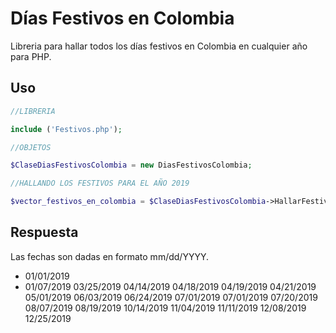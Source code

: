 # Días Festivos en Colombia

Libreria para hallar todos los días festivos en Colombia en cualquier año para PHP. 

## Uso

```php
//LIBRERIA

include ('Festivos.php');

//OBJETOS

$ClaseDiasFestivosColombia = new DiasFestivosColombia;

//HALLANDO LOS FESTIVOS PARA EL AÑO 2019

$vector_festivos_en_colombia = $ClaseDiasFestivosColombia->HallarFestivosEnAño(2019);

```

## Respuesta

Las fechas son dadas en formato mm/dd/YYYY. 


* 01/01/2019
* 01/07/2019
03/25/2019
04/14/2019
04/18/2019
04/19/2019
04/21/2019
05/01/2019
06/03/2019
06/24/2019
07/01/2019
07/01/2019
07/20/2019
08/07/2019
08/19/2019
10/14/2019
11/04/2019
11/11/2019
12/08/2019
12/25/2019
